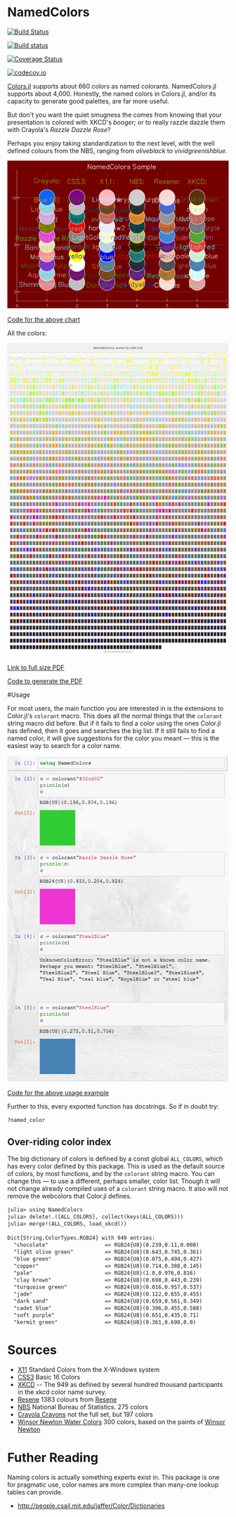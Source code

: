 # NamedColors

[![Build Status](https://travis-ci.org/JuliaGraphics/NamedColors.jl.svg?branch=master)](https://travis-ci.org/oxinabox/NamedColors.jl)

[![Build status](https://ci.appveyor.com/api/projects/status/st69c4d3j8wt4sdk?svg=true)](https://ci.appveyor.com/project/oxinabox/namedcolors-jl)


[![Coverage Status](https://coveralls.io/repos/JuliaGraphics/NamedColors.jl/badge.svg?branch=master&service=github)](https://coveralls.io/github/oxinabox/NamedColors.jl?branch=master)

[![codecov.io](http://codecov.io/github/JuliaGraphics/NamedColors.jl/coverage.svg?branch=master)](http://codecov.io/github/oxinabox/NamedColors.jl?branch=master)

[Colors.jl](https://github.com/JuliaGraphics/Colors.jl#color-parsing) supports about 660 colors as named colorants.
NamedColors.jl supports about 4,000. 
Honestly, the named colors in Colors.jl, and/or its capacity to generate good palettes, are far more useful.

But don't you want the quiet smugness the comes from knowing that your presentation is colored with XKCD's *booger*; or to really razzle dazzle them with Crayola's *Razzle Dazzle Rose*?

Perhaps you enjoy taking standardization to the next level, with the well defined colours from the NBS, ranging from *oliveblack* to  *vividgreenishblue*.

![A plot showing a random sample of colors from each set](docs/demo.png)

[Code for the above chart](proto/DemoChart.ipynb)

All the colors:

![Chart showing all colors sorted by Luv luminance](docs/namedcolors.png)

[Link to full size PDF](docs/namedcolors.pdf)

[Code to generate the PDF](proto/generate-swatch-chart.jl)

#Usage

For most users, the main function you are interested in is the extensions to Color.jl's `colorant` macro.
This does all the normal things that the `colorant` string macro did before.
But if it fails to find a color using the ones Color.jl has defined, then it goes and searches the big list.
If it still fails to find a named color, it will give suggestions for the color you meant — this is the easiest way to search for a color name.

![Image showing usage](docs/usage.png)

[Code for the above usage example](proto/Usage.ipynb)

Further to this, every exported function has docstrings.
So if in doubt try:

```
?named_color
```


## Over-riding color index
The big dictionary of colors is defined by a const global `ALL_COLORS`, which has every color defined by this package.
This is used as the default source of colors, by most functions, and by the `colorant` string macro.
You can change this — to use a different, perhaps smaller, color list.
Though it will not change already compiled uses of a `colorant` string macro. It also will not remove the webcolors that Color.jl defines.

```
julia> using NamedColors
julia> delete!.([ALL_COLORS], collect(keys(ALL_COLORS)))
julia> merge!(ALL_COLORS, load_xkcd())

Dict{String,ColorTypes.RGB24} with 949 entries:
  "chocolate"                  => RGB24{U8}(0.239,0.11,0.008)
  "light olive green"          => RGB24{U8}(0.643,0.745,0.361)
  "blue green"                 => RGB24{U8}(0.075,0.494,0.427)
  "copper"                     => RGB24{U8}(0.714,0.388,0.145)
  "pale"                       => RGB24{U8}(1.0,0.976,0.816)
  "clay brown"                 => RGB24{U8}(0.698,0.443,0.239)
  "turquoise green"            => RGB24{U8}(0.016,0.957,0.537)
  "jade"                       => RGB24{U8}(0.122,0.655,0.455)
  "dark sand"                  => RGB24{U8}(0.659,0.561,0.349)
  "cadet blue"                 => RGB24{U8}(0.306,0.455,0.588)
  "soft purple"                => RGB24{U8}(0.651,0.435,0.71)
  "kermit green"               => RGB24{U8}(0.361,0.698,0.0)
```

# Sources

 - [X11](https://en.wikipedia.org/wiki/X11_color_names) Standard Colors from the X-Windows system
 - [CSS3](https://www.w3.org/TR/css3-color/) Basic 16 Colors
 - [XKCD](https://blog.xkcd.com/2010/05/03/color-survey-results/) -- The 949 as defined by several hundred thousand participants in the xkcd color name survey.
 - [Resene](http://people.csail.mit.edu/jaffer/Color/resenecolours.txt)  1383 colours from [Resene](http://www.resene.co.nz)
 - [NBS](http://people.csail.mit.edu/jaffer/Color/Dictionaries#nbs-anthus) National Bureau of Statistics. 275 colors
 - [Crayola Crayons](https://en.wikipedia.org/wiki/List_of_Crayola_crayon_colors)  not the full set, but 197 colors
 - [Winsor Newton Water Colors](http://people.csail.mit.edu/jaffer/Color/Dictionaries#winsor-newton) 300 colors, based on the paints of [Winsor Newton](www.winsornewton.com/)

# Futher Reading
Naming colors is actually something experts exist in.
This package is one for pragmatic use, color names are more complex than many-one lookup tables can provide.

 - http://people.csail.mit.edu/jaffer/Color/Dictionaries
